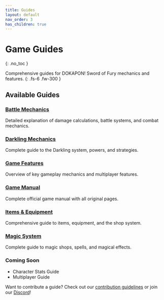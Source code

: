 ```yaml
---
title: Guides
layout: default
nav_order: 3
has_children: true
---
```


# Game Guides
{: .no_toc }

Comprehensive guides for DOKAPON! Sword of Fury mechanics and features.
{: .fs-6 .fw-300 }

## Available Guides

### [Battle Mechanics](battle-mechanics)
Detailed explanation of damage calculations, battle systems, and combat mechanics.

### [Darkling Mechanics](darkling-mechanics)
Complete guide to the Darkling system, powers, and strategies.

### [Game Features](game-features)
Overview of key gameplay mechanics and multiplayer features.

### [Game Manual](game-manual)
Complete official game manual with all original pages.

### [Items & Equipment](items)
Comprehensive guide to items, equipment, and the shop system.

### [Magic System](magic)
Complete guide to magic shops, spells, and magical effects.

### Coming Soon
- Character Stats Guide
- Multiplayer Guide

Want to contribute a guide? Check out our [contribution guidelines](../contributing) or join our [Discord](https://discord.gg/HCrYwScDg5)! 